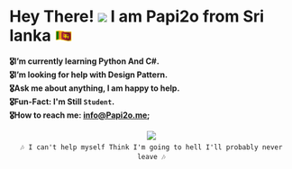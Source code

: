 # Hey There! <img src="https://raw.githubusercontent.com/MartinHeinz/MartinHeinz/master/wave.gif" width="30px"> I am Papi2o from Sri lanka <img src="https://raw.githubusercontent.com/Papi2o/papi2o/main/flag-country.gif" width="30px">


 <b>🎖I’m currently learning Python And C#.</br>🎖I’m looking for help with Design Pattern.</br>🎖Ask me about anything, I am happy to help.</br>🎖Fun-Fact: I'm Still <code>Student</code>.</br>🎖How to reach me: info@Papi2o.me;</b></br>
<p align="center">
  <a href="https://t.me/papi2o"><img width="350px" src="https://user-images.githubusercontent.com/77770753/117139498-f081c400-adc9-11eb-9aaf-f895a54ecc67.gif"></a>
  </br><code>🎶 I can't help myself Think I'm going to hell I'll probably never leave 🎶</code>
</p>
